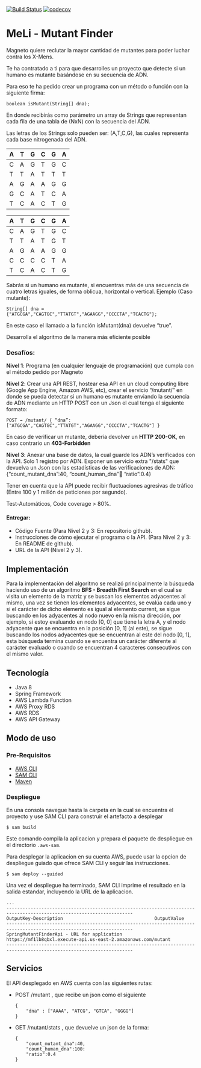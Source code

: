 [![Build Status](https://travis-ci.com/gustavomina/meli.svg?branch=master)](https://travis-ci.com/gustavomina/meli)   [![codecov](https://codecov.io/gh/gustavomina/meli/branch/master/graph/badge.svg?token=MNSAV8XWCF)](https://codecov.io/gh/gustavomina/meli)

# MeLi - Mutant Finder

Magneto quiere reclutar la mayor cantidad de mutantes para poder luchar contra los X-Mens. 

Te ha contratado a ti para que desarrolles un proyecto que detecte si un humano es mutante basándose en su secuencia de ADN.

Para eso te ha pedido crear un programa con un método o función con la siguiente firma: 

``boolean isMutant(String[] dna);``

En donde recibirás como parámetro un array de Strings que representan cada fila de una tabla de (NxN) con la secuencia del ADN.

Las letras de los Strings solo pueden ser: (A,T,C,G), las cuales representa cada base nitrogenada del ADN. 


| A | T | G | C | G | A |
| ------ | ------ | ------ | ------ |  ------ | ------ |
| C | A | G | T | G | C | 
| T | T | A | T | T | T |
| A | G | A | A | G | G |
| G | C | A | T | C | A |
| T | C | A | C | T | G |


| A | T | G | C | G | A |
| ------ | ------ | ------ | ------ |  ------ | ------ |
| C | A | G | T | G | C |
| T | T | A | T | G | T |
| A | G | A | A | G | G |
| C | C | C | C | T | A |
| T | C | A | C | T | G |

Sabrás si un humano es mutante, si encuentras ​más de una secuencia de cuatro letras iguales​, de forma oblicua, horizontal o vertical.
Ejemplo (Caso mutante): 
 
``String[] dna = {"ATGCGA","CAGTGC","TTATGT","AGAAGG","CCCCTA","TCACTG"};``
 
En este caso el llamado a la función isMutant(dna) devuelve “true”. 
 
Desarrolla el algoritmo de la manera más eficiente posible

### Desafíos:

**Nivel 1**: Programa (en cualquier lenguaje de programación) que cumpla con el método pedido por Magneto

**Nivel 2**: Crear una API REST, hostear esa API en un cloud computing libre (Google App Engine, Amazon AWS, etc), crear el servicio “/mutant/” en donde se pueda detectar si un humano es mutante enviando la secuencia de ADN mediante un HTTP POST con un Json el cual tenga el siguiente formato: 

`` POST → /mutant/ { “dna”:["ATGCGA","CAGTGC","TTATGT","AGAAGG","CCCCTA","TCACTG"] } ``

En caso de verificar un mutante, debería devolver un **HTTP** **200-OK**, en caso contrario un **403-Forbidden** 

**Nivel 3**: Anexar una base de datos, la cual guarde los ADN’s verificados con la API. Solo 1 registro por ADN. Exponer un servicio extra "/stats" que devuelva un Json con las estadísticas de las verificaciones de ADN: {“count_mutant_dna”:40, “count_human_dna”:100: “ratio”:0.4} 

Tener en cuenta que la API puede recibir fluctuaciones agresivas de tráfico (Entre 100 y 1 millón de peticiones por segundo). 
 
Test-Automáticos, Code coverage > 80%. 

 
#### Entregar: 
 
- Código Fuente (Para Nivel 2 y 3: En repositorio github). 
- Instrucciones de cómo ejecutar el programa o la API. (Para Nivel 2 y 3: En README de github).
- URL de la API (Nivel 2 y 3). 

## Implementación
Para la implementación del algoritmo se realizó principalmente la búsqueda haciendo uso de un algoritmo **BFS - Breadth First Search** en el cual se visita un elemento de la matriz y se buscan los elementos adyacentes al mismo, una vez se tienen los elementos adyacentes, se evalúa cada uno y si el carácter de dicho elemento es igual al elemento current, se sigue buscando en los adyacentes al nodo nuevo en la misma dirección, por ejemplo, si estoy evaluando en nodo [0, 0] que tiene la letra A, y el nodo adyacente que se encuentra en la posición [0, 1] (al este), se sigue buscando los nodos adyacentes que se encuentran al este del nodo [0, 1], esta búsqueda termina cuando se encuentra un carácter diferente al carácter evaluado o cuando se encuentran 4 caracteres consecutivos con el mismo valor.

## Tecnología
- Java 8
- Spring Framework
- AWS Lambda Function
- AWS Proxy RDS
- AWS RDS
- AWS API Gateway

## Modo de uso
### Pre-Requisitos
- [AWS CLI](https://aws.amazon.com/cli/)
- [SAM CLI](https://github.com/awslabs/aws-sam-cli)
- [Maven](https://maven.apache.org/)

### Despliegue
En una consola navegue hasta la carpeta en la cual se encuentra el proyecto y use SAM CLI para construir el artefacto a desplegar

```
$ sam build
```

Este comando compila la aplicacion y prepara el paquete de despliegue en el directorio `.aws-sam`.

Para desplegar la aplicacion en su cuenta AWS, puede usar la opcion de despliegue guiado que ofrece SAM CLI y seguir las instrucciones.

```
$ sam deploy --guided
```

Una vez el despliegue ha terminado, SAM CLI imprime el resultado en la salida estandar, incluyendo la URL de la aplicacion.

```
...
---------------------------------------------------------------------------------------------------------------------
OutputKey-Description                                  OutputValue
---------------------------------------------------------------------------------------------------------------------
SpringMutantFinderApi - URL for application            https://mf1lb8qbxl.execute-api.us-east-2.amazonaws.com/mutant
---------------------------------------------------------------------------------------------------------------------
```

## Servicios
El API desplegado en AWS cuenta con las siguientes rutas:

- POST /mutant , que recibe un json como el siguiente

   ````
   {
       "dna" : ["AAAA", "ATCG", "GTCA", "GGGG"]
   }
   ````

- GET /mutant/stats , que devuelve un json de la forma: 

  ````
  {
      "count_mutant_dna":40, 
      "count_human_dna":100: 
      "ratio":0.4
  }
  ````
